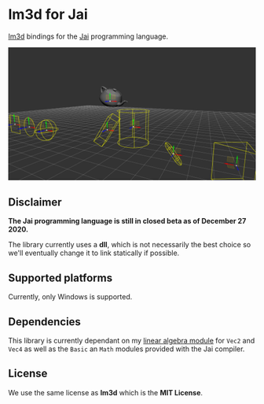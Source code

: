 # Im3d for Jai
[Im3d](https://github.com/john-chapman/im3d) bindings for the [Jai](https://youtu.be/TH9VCN6UkyQ) programming language.

![Screensot](docs/screenshot.png)

## Disclaimer
**The Jai programming language is still in closed beta as of December 27 2020.**

The library currently uses a **dll**, which is not necessarily the best choice so we'll eventually change it to link statically if possible. 

## Supported platforms
Currently, only Windows is supported.

## Dependencies
This library is currently dependant on my [linear algebra module](https://github.com/ostef/jai-modules) for `Vec2` and `Vec4` as well as the `Basic` an `Math` modules provided with the Jai compiler.

## License
We use the same license as **Im3d** which is the **MIT License**.
